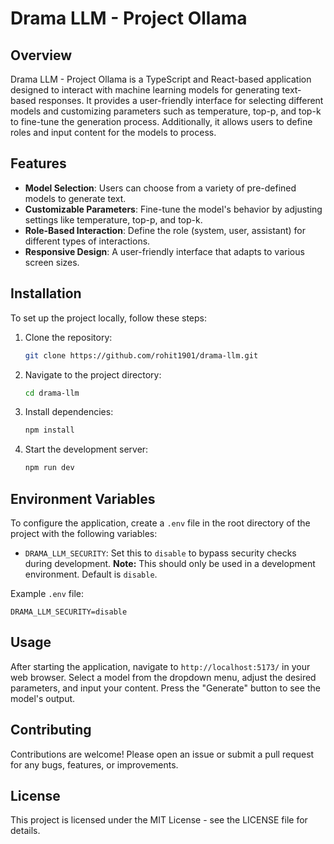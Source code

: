 # Drama LLM - Project Ollama

## Overview

Drama LLM - Project Ollama is a TypeScript and React-based application designed to interact with machine learning models for generating text-based responses. It provides a user-friendly interface for selecting different models and customizing parameters such as temperature, top-p, and top-k to fine-tune the generation process. Additionally, it allows users to define roles and input content for the models to process.

## Features

- **Model Selection**: Users can choose from a variety of pre-defined models to generate text.
- **Customizable Parameters**: Fine-tune the model's behavior by adjusting settings like temperature, top-p, and top-k.
- **Role-Based Interaction**: Define the role (system, user, assistant) for different types of interactions.
- **Responsive Design**: A user-friendly interface that adapts to various screen sizes.

## Installation

To set up the project locally, follow these steps:

1. Clone the repository:
   ```bash
   git clone https://github.com/rohit1901/drama-llm.git
   ```
2. Navigate to the project directory:
   ```bash
   cd drama-llm
   ```
3. Install dependencies:
   ```bash
   npm install
   ```
4. Start the development server:
   ```bash
   npm run dev
   ```

## Environment Variables

To configure the application, create a `.env` file in the root directory of the project with the following variables:

- `DRAMA_LLM_SECURITY`: Set this to `disable` to bypass security checks during development. **Note:** This should only be used in a development environment. Default is `disable`.

Example `.env` file:
```env
DRAMA_LLM_SECURITY=disable
```

## Usage

After starting the application, navigate to `http://localhost:5173/` in your web browser. Select a model from the dropdown menu, adjust the desired parameters, and input your content. Press the "Generate" button to see the model's output.

## Contributing

Contributions are welcome! Please open an issue or submit a pull request for any bugs, features, or improvements.

## License

This project is licensed under the MIT License - see the LICENSE file for details.
